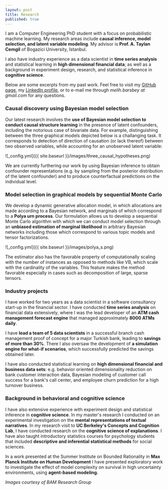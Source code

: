 ```yaml
---
layout: post
title: Research
published: true
---
```



I am a Computer Engineering PhD student with a focus on probabilistic machine learning. My research areas include **causal inference, model selection, and latent variable modeling**. My advisor is **Prof. A. Taylan Cemgil** of Bogazici University, Istanbul. 

I also have industry experience as a data scientist in **time series analysis** and statistical learning in **high dimensional financial data**; as well as a background in experiment design, research, and statistical inference in **cognitive science**.

Below are some excerpts from my past work. Feel free to visit my <a href="github.com/mbarsbey">GitHub page</a>, my <a href="www.linkedin.com/in/melih-barsbey">LinkedIn profile</a>, or to e-mail me through _melih.barsbey at gmail.com_ for any questions.

### Causal discovery using Bayesian model selection

Our latest research involves the **use of Bayesian model selection to conduct causal structure learning** in the presence of latent confounders, including the notorious case of bivariate data. For example, distinguishing between the three graphical models depicted below is a challanging task. It corresponds to detection of direction of causation (or lack thereof) between two observed variables, while accounting for an unobserved latent variable:

![_config.yml]({{ site.baseurl }}/images/three_causal_hypotheses.png)

We are currently furthering our work by using Bayesian inference to obtain confounder representations (e.g. by sampling from the posterior distribution of the latent confounder) and to produce counterfactual predictions on the individual level.

### Model selection in graphical models by sequential Monte Carlo

We develop a dynamic generative allocation model, in which allocations are made according to a Bayesian network, and marginals of which correspond to a **Polya urn process**. Our formulation allows us to develop a sequential Monte Carlo algorithm with which we can conduct model selection through an **unbiased estimation of marginal likelihood** in arbitrary Bayesian networks including those which correspond to various topic models and tensor factorizations. 

![_config.yml]({{ site.baseurl }}/images/polya_s.png)

The estimator also has the favorable property of computationally scaling with the number of instances as opposed to methods like VB, which scale with the cardinality of the variables. This feature makes the method favorable especially in cases such as decomposition of large, sparse tensors.

### Industry projects

I have worked for two years as a data scientist in a software consultancy start-up in the financial sector. I have conducted **time series analysis** on financial data extensively, where I was the lead developer of an **ATM cash management forecast engine** that managed approximately **8000 ATMs daily**. 

I have **lead a team of 5 data scientists** in a successful branch cash management proof of concept for a major Turkish bank, leading to **savings of more than 30%**. There I also oversaw the development of **a simulation engine for what-if scenarios**, which successfully predicted the savings obtained later. 

I have also conducted statistical learning on **high dimensional financial and business data sets**: e.g.  behavior oriented dimensionality reduction on bank customer interaction data, Bayesian modeling of customer call success for a bank's call center, and employee churn prediction for a high turnover business.

### Background in behavioral and cognitive science

I have also extensive experience with experiment design and statistical inference in **cognitive science**. In my master's research I conducted on an experimental investigation on the **mental representations of textual narratives**. In my research visit to **UC Berkeley's Concepts and Cognition Lab**, I have conducted research on the **cognitive science of explanations**. I have also taught introductory statistics courses for psychology students that included **descriptive and inferential statistical methods** for social sciences.

In a work presented at the Summer Institute on Bounded Rationality in **Max Planck Institute on Human Development** I have presented exploratory work to investigate the effect of model complexity on survival in high uncertainty environments, using **agent-based modeling.**



_Images courtesy of BAM Research Group_
